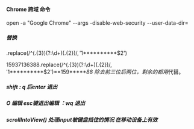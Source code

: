 #### Chrome 跨域 命令

open -a "Google Chrome" --args -disable-web-security --user-data-dir=


##### 替换
.replace(/^(.{3})(?:\d+)(.{2})$/,'$1**********$2')

15937136388.replace(/^(.{3})(?:\d+)(.{2})$/,'$1**********$2')==159******88
除去前三位后两位，剩余的都用*代替。



#####  shift : q         后enter 退出

#####   O 编辑   esc键退出编辑    ：wq 退出



##### scrollIntoView() 处理input被键盘挡住的情况   在移动设备上有效